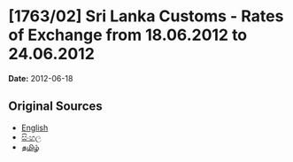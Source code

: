 # [1763/02] Sri Lanka Customs - Rates of Exchange from 18.06.2012 to 24.06.2012

**Date:** 2012-06-18

## Original Sources

- [English](https://documents.gov.lk/view/extra-gazettes/2012/6/1763-02_E.pdf)
- [සිංහල](https://documents.gov.lk/view/extra-gazettes/2012/6/1763-02_S.pdf)
- [தமிழ்](https://documents.gov.lk/view/extra-gazettes/2012/6/1763-02_T.pdf)
